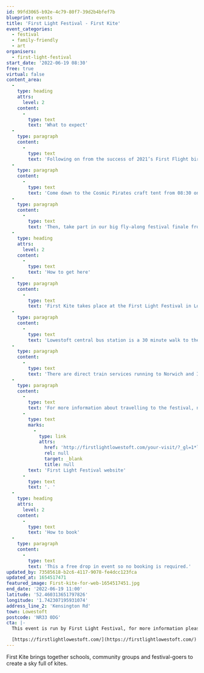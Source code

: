 ```yaml
---
id: 99fd3065-b92e-4c79-80f7-39d2b4bfef7b
blueprint: events
title: 'First Light Festival - First Kite'
event_categories:
  - festival
  - family-friendly
  - art
organisers:
  - first-light-festival
start_date: '2022-06-19 08:30'
free: true
virtual: false
content_area:
  -
    type: heading
    attrs:
      level: 2
    content:
      -
        type: text
        text: 'What to expect'
  -
    type: paragraph
    content:
      -
        type: text
        text: 'Following on from the success of 2021’s First Flight birdbox project, First Kite brings together schools, community groups and festival-goers to create a sky full of kites.'
  -
    type: paragraph
    content:
      -
        type: text
        text: 'Come down to the Cosmic Pirates craft tent from 08:30 on Sunday morning, where there’ll be all the things you need to make and decorate your own kites.'
  -
    type: paragraph
    content:
      -
        type: text
        text: 'Then, take part in our big fly-along festival finale from 10:00 as we’re joined by two East Anglian kite flying groups to show us the ropes as we take to the sky!'
  -
    type: heading
    attrs:
      level: 2
    content:
      -
        type: text
        text: 'How to get here'
  -
    type: paragraph
    content:
      -
        type: text
        text: 'First Kite takes place at the First Light Festival in Lowestoft. '
  -
    type: paragraph
    content:
      -
        type: text
        text: 'Lowestoft central bus station is a 30 minute walk to the event site. For local services the X1, Coastal Clipper 99 and 103 stop at Kensington Road.'
  -
    type: paragraph
    content:
      -
        type: text
        text: 'There are direct train services running to Norwich and Ipswich, and on-going connections to Cambridge and London Liverpool Street. The last train from Lowestoft to Ipswich on Saturday is at 21:06. For Norwich, the last train departs Lowestoft at 23:30. For timetables, visit Greater Anglia.'
  -
    type: paragraph
    content:
      -
        type: text
        text: 'For more information about travelling to the festival, nearby car parks or access concerns please visit the '
      -
        type: text
        marks:
          -
            type: link
            attrs:
              href: 'http://firstlightlowestoft.com/your-visit/?_gl=1*lh6832*_ga*MTEyMjQ5MzkwMi4xNjU0NDU5ODYw*_ga_VNZBZ7KK2L*MTY1NDQ1OTg1OS4xLjEuMTY1NDQ1OTg5My4w&_ga=2.168758113.114446753.1654459861-1122493902.1654459860'
              rel: null
              target: _blank
              title: null
        text: 'First Light Festival website'
      -
        type: text
        text: '. '
  -
    type: heading
    attrs:
      level: 2
    content:
      -
        type: text
        text: 'How to book'
  -
    type: paragraph
    content:
      -
        type: text
        text: 'This a free drop in event so no booking is required.'
updated_by: 73585618-b2c6-4117-9078-fe4dcc123fca
updated_at: 1654517471
featured_image: First-kite-for-web-1654517451.jpg
end_date: '2022-06-19 11:00'
latitude: '52.460313651797826'
longitude: '1.742307195931074'
address_line_2: 'Kensington Rd'
town: Lowestoft
postcode: 'NR33 0DG'
cta: |-
  This event is run by First Light Festival, for more information please get in touch via:

  [https://firstlightlowestoft.com/](https://firstlightlowestoft.com/)
---
```

First Kite brings together schools, community groups and festival-goers to create a sky full of kites.